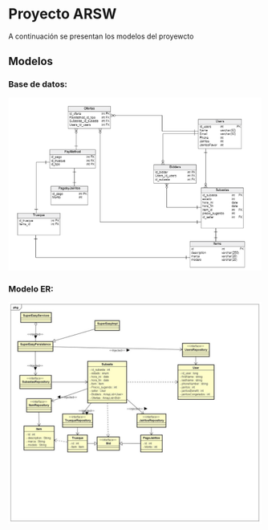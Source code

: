 # Proyecto ARSW

A continuación se presentan los modelos del proyewcto
## Modelos

### Base de datos:
![db](img/database.png)
### Modelo ER:
![java](img/javaModel.png)